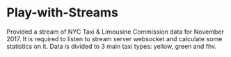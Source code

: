 # Play-with-Streams
Provided a stream of NYC Taxi &amp; Limousine Commission data for November 2017. It is required to listen to stream server websocket and calculate some statistics on it. Data is divided to 3 main taxi types: yellow, green and fhv.
